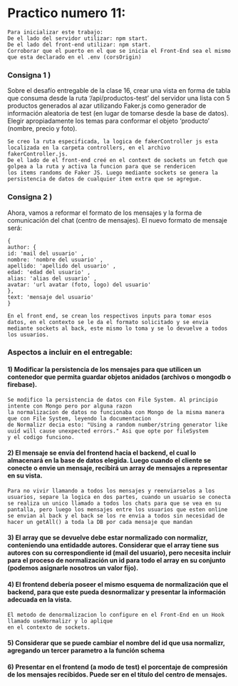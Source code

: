 # Practico numero 11:

```
Para inicializar este trabajo:
De el lado del servidor utilizar: npm start.
De el lado del front-end utilizar: npm start.
Corroborar que el puerto en el que se inicia el Front-End sea el mismo que esta declarado en el .env (corsOrigin)
```

### Consigna 1 )

Sobre el desafío entregable de la clase 16, crear una vista en forma de tabla que consuma desde
la ruta ‘/api/productos-test’ del servidor una lista con 5 productos generados al azar utilizando
Faker.js como generador de información aleatoria de test (en lugar de tomarse desde la base de
datos). Elegir apropiadamente los temas para conformar el objeto ‘producto’ (nombre, precio y
foto).

```
Se creo la ruta especificada, la logica de fakerController js esta localizada en la carpeta controllers, en el archivo fakerController.js.
De el lado de el front-end creé en el context de sockets un fetch que golpea a la ruta y activa la funcion para que se rendericen
los items randoms de Faker JS. Luego mediante sockets se genera la persistencia de datos de cualquier item extra que se agregue.
```

### Consigna 2 )

Ahora, vamos a reformar el formato de los mensajes y la forma de comunicación del chat
(centro de mensajes).
El nuevo formato de mensaje será:
```
{
author: {
id: 'mail del usuario' ,
nombre: 'nombre del usuario' ,
apellido: 'apellido del usuario' ,
edad: 'edad del usuario' ,
alias: 'alias del usuario' ,
avatar: 'url avatar (foto, logo) del usuario'
},
text: 'mensaje del usuario'
}
```
```
En el front end, se crean los respectivos inputs para tomar esos datos, en el contexto se le da el formato solicitado y se envia
mediante sockets al back, este mismo lo toma y se lo devuelve a todos los usuarios.
```

### Aspectos a incluir en el entregable:

#### 1) Modificar la persistencia de los mensajes para que utilicen un contenedor que permita guardar objetos anidados (archivos o mongodb o firebase).

```
Se modifico la persistencia de datos con File System. Al principio intente con Mongo pero por alguna razon
la normalizacion de datos no funcionaba con Mongo de la misma manera que con File System, leyendo la documentacion
de Normalizr decia esto: "Using a random number/string generator like uuid will cause unexpected errors." Asi que opte por fileSystem
y el codigo funciono. 
```

#### 2) El mensaje se envía del frontend hacia el backend, el cual lo almacenará en la base de datos elegida. Luego cuando el cliente se conecte o envie un mensaje, recibirá un array de mensajes a representar en su vista.

```
Para no vivir llamando a todos los mensajes y reenviarselos a los usuarios, separe la logica en dos partes, cuando un usuario se conecta
se realiza un unico llamado a todos los chats para que se vea en su pantalla, pero luego los mensajes entre los usuarios que esten online
se envian al back y el back se los re envia a todos sin necesidad de hacer un getAll() a toda la DB por cada mensaje que mandan
```

#### 3) El array que se devuelve debe estar normalizado con normalizr, conteniendo una entidadde autores. Considerar que el array tiene sus autores con su correspondiente id (mail del usuario), pero necesita incluir para el proceso de normalización un id para todo el array en su conjunto (podemos asignarle nosotros un valor fijo).


#### 4) El frontend debería poseer el mismo esquema de normalización que el backend, para que este pueda desnormalizar y presentar la información adecuada en la vista.

```
El metodo de denormalizacion lo configure en el Front-End en un Hook llamado useNormalizr y lo aplique
en el contexto de sockets.
```
#### 5) Considerar que se puede cambiar el nombre del id que usa normalizr, agregando un tercer parametro a la función schema

#### 6) Presentar en el frontend (a modo de test) el porcentaje de compresión de los mensajes recibidos. Puede ser en el título del centro de mensajes.
